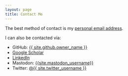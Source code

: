 ```yaml
---
layout: page
title: Contact Me
---
```


The best method of contact is my [personal email address]({{site.email}}).

I can also be contacted via:
+ GitHub: [{{ site.github.owner_name }}]({{site.github.owner_url}})
+ [Google Scholar](https://scholar.google.com/citations?user=Jh14gGMAAAAJ&hl=en)
+ [LinkedIn](https://www.linkedin.com/in/richard-hussey-a5028573/)
+ Mastodon: [{{site.mastodon_username}}](https://mastodon.online/@Vecna)
+ Twitter: [@{{ site.twitter_username }}](https://twitter.com/{{site.twitter_username}})

